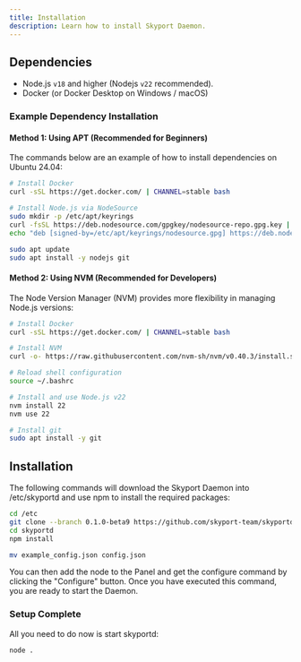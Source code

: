 ```yaml
---
title: Installation
description: Learn how to install Skyport Daemon.
---
```


## Dependencies

* Node.js `v18` and higher (Nodejs `v22` recommended).
* Docker (or Docker Desktop on Windows / macOS)

### Example Dependency Installation

#### Method 1: Using APT (Recommended for Beginners)

The commands below are an example of how to install dependencies on Ubuntu 24.04:

```bash
# Install Docker
curl -sSL https://get.docker.com/ | CHANNEL=stable bash

# Install Node.js via NodeSource
sudo mkdir -p /etc/apt/keyrings
curl -fsSL https://deb.nodesource.com/gpgkey/nodesource-repo.gpg.key | sudo gpg --dearmor -o /etc/apt/keyrings/nodesource.gpg
echo "deb [signed-by=/etc/apt/keyrings/nodesource.gpg] https://deb.nodesource.com/node_22.x nodistro main" | sudo tee /etc/apt/sources.list.d/nodesource.list

sudo apt update
sudo apt install -y nodejs git
```

#### Method 2: Using NVM (Recommended for Developers)

The Node Version Manager (NVM) provides more flexibility in managing Node.js versions:

```bash
# Install Docker
curl -sSL https://get.docker.com/ | CHANNEL=stable bash

# Install NVM
curl -o- https://raw.githubusercontent.com/nvm-sh/nvm/v0.40.3/install.sh | bash

# Reload shell configuration
source ~/.bashrc

# Install and use Node.js v22
nvm install 22
nvm use 22

# Install git
sudo apt install -y git
```

## Installation

The following commands will download the Skyport Daemon into /etc/skyportd and use npm to install the required packages:

```bash
cd /etc
git clone --branch 0.1.0-beta9 https://github.com/skyport-team/skyportd
cd skyportd
npm install

mv example_config.json config.json
```

You can then add the node to the Panel and get the configure command by clicking the "Configure" button. Once you have executed this command, you are ready to start the Daemon.

### Setup Complete

All you need to do now is start skyportd:
```bash
node .
```
